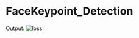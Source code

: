 # FaceKeypoint_Detection

Output:
![loss](https://github.com/cjaitej/FaceKeypoint_Detection/assets/76912409/5e8a92d7-c062-4a35-8caa-781e4167bed1)
